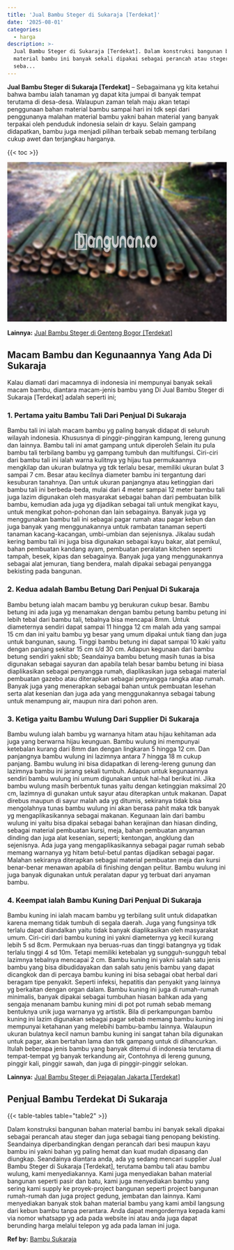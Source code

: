 ```yaml
---
title: 'Jual Bambu Steger di Sukaraja [Terdekat]'
date: '2025-08-01'
categories:
  - harga
description: >-
  Jual Bambu Steger di Sukaraja [Terdekat]. Dalam konstruksi bangunan bahan
  material bambu ini banyak sekali dipakai sebagai perancah atau steger dan juga
  seba...
---
```


**Jual Bambu Steger di Sukaraja \[Terdekat\]** – Sebagaimana yg kita ketahui bahwa bambu ialah tanaman yg dapat kita jumpai di banyak tempat terutama di desa-desa. Walaupun zaman telah maju akan tetapi penggunaan bahan material bambu sampai hari ini tdk sepi dari penggunanya malahan material bambu yakni bahan material yang banyak terpakai oleh penduduk indonesia selain dr kayu. Selain gampang didapatkan, bambu juga menjadi pilihan terbaik sebab memang terbilang cukup awet dan terjangkau harganya.

{{< toc >}}

![Jual Bambu Steger di Sukaraja [Terdekat]](/images/jual-bambu-tali-29.png)

**Lainnya:** [Jual Bambu Steger di Genteng Bogor \[Terdekat\]](https://bambu.bangunan.co/jual-bambu-steger-di-genteng-bogor-terdekat/)

## Macam Bambu dan Kegunaannya Yang Ada Di Sukaraja

Kalau diamati dari macamnya di indonesia ini mempunyai banyak sekali macam bambu, diantara macam-jenis bambu yang Di Jual Bambu Steger di Sukaraja \[Terdekat\] adalah seperti ini;

### 1\. Pertama yaitu Bambu Tali Dari Penjual Di Sukaraja

Bambu tali ini ialah macam bambu yg paling banyak didapat di seluruh wilayah indonesia. Khususnya di pinggir-pinggiran kampung, lereng gunung dan lainnya. Bambu tali ini amat gampang untuk diperoleh Selain itu pula bambu tali terbilang bambu yg gampang tumbuh dan multifungsi. Ciri-ciri dari bambu tali ini ialah warna kulitnya yg hijau tua permukaannya mengkilap dan ukuran bulatnya yg tdk terlalu besar, memiliki ukuran bulat 3 sampai 7 cm. Besar atau kecilnya diameter bambu ini tergantung dari kesuburan tanahnya. Dan untuk ukuran panjangnya atau ketinggian dari bambu tali ini berbeda-beda, mulai dari 4 meter sampai 12 meter bambu tali juga lazim digunakan oleh masyarakat sebagai bahan dari pembuatan bilik bambu, kemudian ada juga yg dijadikan sebagai tali untuk mengikat kayu, untuk mengikat pohon-pohonan dan lain sebagainya. Banyak juga yg menggunakan bambu tali ini sebagai pagar rumah atau pagar kebun dan juga banyak yang menggunakannya untuk rambatan tanaman seperti tanaman kacang-kacangan, umbi-umbian dan sejenisnya. Jikalau sudah kering bambu tali ini juga bisa digunakan sebagai kayu bakar, alat pemikul, bahan pembuatan kandang ayam, pembuatan peralatan kitchen seperti tampah, besek, kipas dan sebagainya. Banyak juga yang menggunakannya sebagai alat jemuran, tiang bendera, malah dipakai sebagai penyangga bekisting pada bangunan.

### 2\. Kedua adalah Bambu Betung Dari Penjual Di Sukaraja

Bambu betung ialah macam bambu yg berukuran cukup besar. Bambu betung ini ada juga yg menamakan dengan bambu petung bambu petung ini lebih tebal dari bambu tali, tebalnya bisa mencapai 8mm. Untuk diameternya sendiri dapat sampai 11 hingga 12 cm malah ada yang sampai 15 cm dan ini yaitu bambu yg besar yang umum dipakai untuk tiang dan juga untuk bangunan, saung. Tinggi bambu betung ini dapat sampai 10 kaki yaitu dengan panjang sekitar 15 cm s/d 30 cm. Adapun kegunaan dari bambu betung sendiri yakni sbb; Seandainya bambu betung masih tunas ia bisa digunakan sebagai sayuran dan apabila telah besar bambu betung ini biasa diaplikasikan sebagai penyangga rumah, diaplikasikan juga sebagai material pembuatan gazebo atau diterapkan sebagai penyangga rangka atap rumah. Banyak juga yang menerapkan sebagai bahan untuk pembuatan lesehan serta alat kesenian dan juga ada yang menggunakannya sebagai tabung untuk menampung air, maupun nira dari pohon aren.

### 3\. Ketiga yaitu Bambu Wulung Dari Supplier Di Sukaraja

Bambu wulung ialah bambu yg warnanya hitam atau hijau kehitaman ada juga yang berwarna hijau keunguan. Bambu wulung ini mempunyai ketebalan kurang dari 8mm dan dengan lingkaran 5 hingga 12 cm. Dan panjangnya bambu wulung ini lazimnya antara 7 hingga 18 m cukup panjang. Bambu wulung ini bisa didapatkan di lereng-lereng gunung dan lazimnya bambu ini jarang sekali tumbuh. Adapun untuk kegunaannya sendiri bambu wulung ini umum digunakan untuk hal-hal berikut ini. Jika bambu wulung masih berbentuk tunas yaitu dengan ketinggian maksimal 20 cm, lazimnya di gunakan untuk sayur atau diterapkan untuk makanan. Dapat direbus maupun di sayur malah ada yg ditumis, sekiranya tidak bisa mengolahnya tunas bambu wulung ini akan berasa pahit maka tdk banyak yg mengaplikasikannya sebagai makanan. Kegunaan lain dari bambu wulung ini yaitu bisa dipakai sebagai bahan kerajinan dan hiasan dinding, sebagai material pembuatan kursi, meja, bahan pembuatan anyaman dinding dan juga alat kesenian, seperti; kentongan, angklung dan sejenisnya. Ada juga yang mengaplikasikannya sebagai pagar rumah sebab memang warnanya yg hitam betul-betul pantas dijadikan sebagai pagar. Malahan sekiranya diterapkan sebagai material pembuatan meja dan kursi benar-benar menawan apabila di finishing dengan pelitur. Bambu wulung ini juga banyak digunakan untuk peralatan dapur yg terbuat dari anyaman bambu.

### 4\. Keempat ialah Bambu Kuning Dari Penjual Di Sukaraja

Bambu kuning ini ialah macam bambu yg terbilang sulit untuk didapatkan karena memang tidak tumbuh di segala daerah. Juga yang fungsinya tdk terlalu dapat diandalkan yaitu tidak banyak diaplikasikan oleh masyarakat umum. Ciri-ciri dari bambu kuning ini yakni diameternya yg kecil kurang lebih 5 sd 8cm. Permukaan nya beruas-ruas dan tinggi batangnya yg tidak terlalu tinggi 4 sd 10m. Tetapi memiliki ketebalan yg sungguh-sungguh tebal lazimnya tebalnya mencapai 2 cm. Bambu kuning ini yakni salah satu jenis bambu yang bisa dibudidayakan dan salah satu jenis bambu yang dapat dicangkok dan di percaya bambu kuning ini bisa sebagai obat herbal dari beragam tipe penyakit. Seperti infeksi, hepatitis dan penyakit yang lainnya yg berkaitan dengan organ dalam. Bambu kuning ini juga di rumah-rumah minimalis, banyak dipakai sebagai tumbuhan hiasan bahkan ada yang sengaja menanam bambu kuning mini di pot pot rumah sebab memang bentuknya unik juga warnanya yg artistik. Bila di perkampungan bambu kuning ini lazim digunakan sebagai pagar sebab memang bambu kuning ini mempunyai ketahanan yang melebihi bambu-bambu lainnya. Walaupun ukuran bulatnya kecil namun bambu kuning ini sangat tahan bila digunakan untuk pagar, akan bertahan lama dan tdk gampang untuk di dihancurkan. Itulah beberapa jenis bambu yang banyak ditemui di indonesia terutama di tempat-tempat yg banyak terkandung air, Contohnya di lereng gunung, pinggir kali, pinggir sawah, dan juga di pinggir-pinggir selokan.

**Lainnya:** [Jual Bambu Steger di Pejagalan Jakarta \[Terdekat\]](https://bambu.bangunan.co/jual-bambu-steger-di-pejagalan-jakarta-terdekat/)

## Penjual Bambu Terdekat Di Sukaraja

{{< table-tables table="table2" >}}

Dalam konstruksi bangunan bahan material bambu ini banyak sekali dipakai sebagai perancah atau steger dan juga sebagai tiang penopang bekisting. Seandainya diperbandingkan dengan perancah dari besi maupun kayu bambu ini yakni bahan yg paling hemat dan kuat mudah dipasang dan diungkap. Seandainya diantara anda, ada yg sedang mencari supplier Jual Bambu Steger di Sukaraja \[Terdekat\], terutama bambu tali atau bambu wulung, kami menyediakannya. Kami juga menyediakan bahan material bangunan seperti pasir dan batu, kami juga menyediakan bambu yang sering kami supply ke proyek-project bangunan seperti project bangunan rumah-rumah dan juga project gedung, jembatan dan lainnya. Kami menyediakan banyak stok bahan material bambu yang kami ambil langsung dari kebun bambu tanpa perantara. Anda dapat mengordernya kepada kami via nomor whatsapp yg ada pada website ini atau anda juga dapat berunding harga melalui telepon yg ada pada laman ini juga.

**Ref by:** [Bambu Sukaraja](https://id.wikipedia.org/wiki/Bambu)
